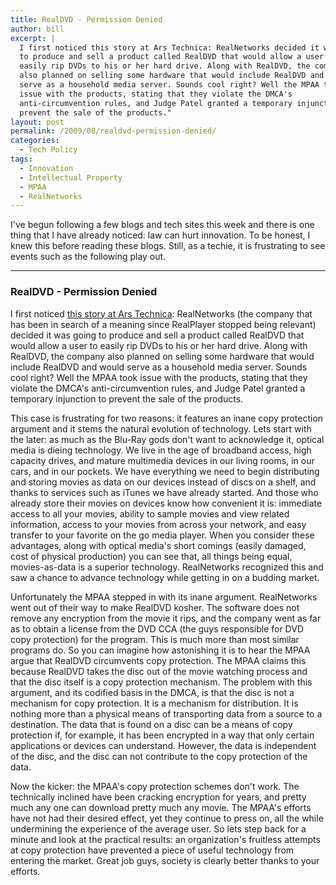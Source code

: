 ```yaml
---
title: RealDVD - Permission Denied
author: bill
excerpt: |
  I first noticed this story at Ars Technica: RealNetworks decided it was going
  to produce and sell a product called RealDVD that would allow a user to
  easily rip DVDs to his or her hard drive. Along with RealDVD, the company
  also planned on selling some hardware that would include RealDVD and would
  serve as a household media server. Sounds cool right? Well the MPAA took
  issue with the products, stating that they violate the DMCA's
  anti-circumvention rules, and Judge Patel granted a temporary injunction to
  prevent the sale of the products."
layout: post
permalink: /2009/08/realdvd-permission-denied/
categories:
  - Tech Policy
tags:
  - Innovation
  - Intellectual Property
  - MPAA
  - RealNetworks
---
```

I've begun following a few blogs and tech sites this week and there is one
thing that I have already noticed: law can hurt innovation. To be honest, I
knew this before reading these blogs. Still, as a techie, it is frustrating to
see events such as the following play out.

-------------------------------------------------------------------------------

### RealDVD - Permission Denied

I first noticed [this story at Ars Technica][1]: RealNetworks (the company that
has been in search of a meaning since RealPlayer stopped being relevant)
decided it was going to produce and sell a product called RealDVD that would
allow a user to easily rip DVDs to his or her hard drive. Along with RealDVD,
the company also planned on selling some hardware that would include RealDVD
and would serve as a household media server. Sounds cool right? Well the MPAA
took issue with the products, stating that they violate the DMCA's
anti-circumvention rules, and Judge Patel granted a temporary injunction to
prevent the sale of the products.

This case is frustrating for two reasons: it features an inane copy protection
argument and it stems the natural evolution of technology. Lets start with the
later: as much as the Blu-Ray gods don't want to acknowledge it, optical media
is dieing technology. We live in the age of broadband access, high capacity
drives, and mature multimedia devices in our living rooms, in our cars, and in
our pockets. We have everything we need to begin distributing and storing
movies as data on our devices instead of discs on a shelf, and thanks to
services such as iTunes we have already started. And those who already store
their movies on devices know how convenient it is: immediate access to all your
movies, ability to sample movies and view related information, access to your
movies from across your network, and easy transfer to your favorite on the go
media player. When you consider these advantages, along with optical media's
short comings (easily damaged, cost of physical production) you can see that,
all things being equal, movies-as-data is a superior technology. RealNetworks
recognized this and saw a chance to advance technology while getting in on a
budding market.

Unfortunately the MPAA stepped in with its inane argument. RealNetworks went
out of their way to make RealDVD kosher. The software does not remove any
encryption from the movie it rips, and the company went as far as to obtain a
license from the DVD CCA (the guys responsible for DVD copy protection) for the
program. This is much more than most similar programs do. So you can imagine
how astonishing it is to hear the MPAA argue that RealDVD circumvents copy
protection. The MPAA claims this because RealDVD takes the disc out of the
movie watching process and that the disc itself is a copy protection mechanism.
The problem with this argument, and its codified basis in the DMCA, is that the
disc is not a mechanism for copy protection. It is a mechanism for
distribution. It is nothing more than a physical means of transporting data
from a source to a destination. The data that is found on a disc can be a means
of copy protection if, for example, it has been encrypted in a way that only
certain applications or devices can understand. However, the data is
independent of the disc, and the disc can not contribute to the copy protection
of the data.

Now the kicker: the MPAA's copy protection schemes don't work. The technically
inclined have been cracking encryption for years, and pretty much any one can
download pretty much any movie. The MPAA's efforts have not had their desired
effect, yet they continue to press on, all the while undermining the experience
of the average user. So lets step back for a minute and look at the practical
results: an organization's fruitless attempts at copy protection have prevented
a piece of useful technology from entering the market. Great job guys, society
is clearly better thanks to your efforts.

 [1]: http://arstechnica.com/tech-policy/news/2009/08/realdvd-barred-from-market-while-judge-opines-about-fair-use.ars
